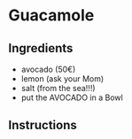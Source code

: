 # Guacamole

## Ingredients

* avocado (50€)
* lemon (ask your Mom)
* salt (from the sea!!!)
* put the AVOCADO in a Bowl

## Instructions
